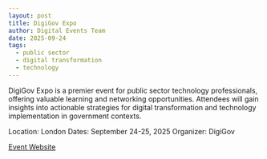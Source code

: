 ```yaml
---
layout: post
title: DigiGov Expo
author: Digital Events Team
date: 2025-09-24
tags:
  - public sector
  - digital transformation
  - technology
---
```


DigiGov Expo is a premier event for public sector technology professionals, offering valuable learning and networking opportunities. Attendees will gain insights into actionable strategies for digital transformation and technology implementation in government contexts.

Location: London
Dates: September 24-25, 2025
Organizer: DigiGov

[Event Website](https://www.holyrood.com/events/digigov-expo)
